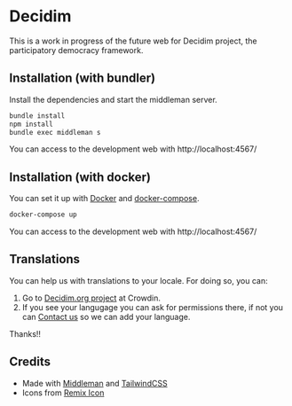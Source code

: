 # Decidim

This is a work in progress of the future web for Decidim project, the participatory democracy framework.

## Installation (with bundler)

Install the dependencies and start the middleman server.

```bash
bundle install
npm install
bundle exec middleman s
```

You can access to the development web with http://localhost:4567/

## Installation (with docker)

You can set it up with [Docker](https://www.docker.com/) and [docker-compose](https://docs.docker.com/compose/).

```bash
docker-compose up
```

You can access to the development web with http://localhost:4567/

## Translations

You can help us with translations to your locale. For doing so, you can:

1. Go to [Decidim.org project](https://crowdin.com/project/decidimorg) at Crowdin.
2. If you see your langugage you can ask for permissions there, if not you can [Contact us](https://crowdin.com/messages/create/13134379/434002) so we can add your language.

Thanks!!

## Credits

* Made with [Middleman](https://middlemanapp.com/) and [TailwindCSS](https://tailwindcss.com/)
* Icons from [Remix Icon](https://remixicon.com/)
